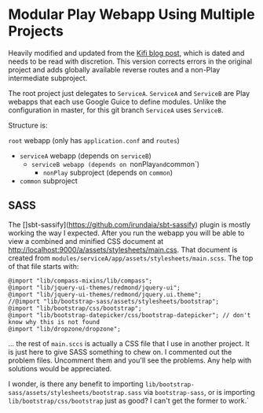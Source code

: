 # Modular Play Webapp Using Multiple Projects

Heavily modified and updated from the
[Kifi blog post](http://eng.42go.com/multi-project-deployment-in-play-framework),
which is dated and needs to be read with discretion.
This version corrects errors in the original project and adds globally available reverse routes and a non-Play intermediate subproject.

The root project just delegates to `ServiceA`. `ServiceA` and `ServiceB` are Play webapps that each use Google Guice to define modules. 
Unlike the configuration in master, for this git branch `ServiceA` uses `ServiceB`.

Structure is:

`root` webapp (only has `application.conf` and `routes`)
  - `serviceA` webapp (depends on `serviceB`)
    - `serviceB webapp (depends on `nonPlay` and `common`)
      - `nonPlay` subproject (depends on `common`)
  - `common` subproject 

## SASS
The []sbt-sassify](https://github.com/irundaia/sbt-sassify) plugin is mostly working the way I expected. 
After you run the webapp you will be able to view a combined and minified CSS document at
[http://localhost:9000/a/assets/stylesheets/main.css](http://localhost:9000/a/assets/stylesheets/main.css).
That document is created from `modules/serviceA/app/assets/stylesheets/main.scss`. The top of that file starts with:

```
@import "lib/compass-mixins/lib/compass";
@import "lib/jquery-ui-themes/redmond/jquery-ui";
@import "lib/jquery-ui-themes/redmond/jquery.ui.theme";
//@import "lib/bootstrap-sass/assets/stylesheets/bootstrap";
@import "lib/bootstrap/css/bootstrap";
@import "lib/bootstrap-datepicker/css/bootstrap-datepicker"; // don't know why this is not found
@import "lib/dropzone/dropzone";
```

... the rest of `main.sccs` is actually a CSS file that I use in another project. It is just here to give SASS something to chew on.
I commented out the problem files. Uncomment them and you'll see the problems. Any help with solutions would be appreciated.

I wonder, is there any benefit to importing `lib/bootstrap-sass/assets/stylesheets/bootstrap.sass` via `bootstrap-sass`,
or is importing `lib/bootstrap/css/bootstrap` just as good? I can't get the former to work.`
